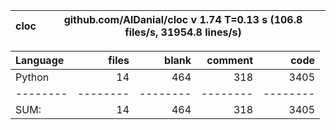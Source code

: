 cloc|github.com/AlDanial/cloc v 1.74  T=0.13 s (106.8 files/s, 31954.8 lines/s)
--- | ---

Language|files|blank|comment|code
:-------|-------:|-------:|-------:|-------:
Python|14|464|318|3405
--------|--------|--------|--------|--------
SUM:|14|464|318|3405
